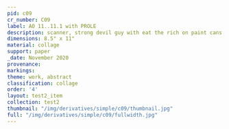 ```yaml
---
pid: c09
cr_number: C09
label: AO 11..11.1 with PROLE
description: scanner, strong devil guy with eat the rich on paint cans
dimensions: 8.5" x 11"
material: collage
support: paper
_date: November 2020
provenance: 
markings: 
theme: work, abstract
classification: collage
order: '4'
layout: test2_item
collection: test2
thumbnail: "/img/derivatives/simple/c09/thumbnail.jpg"
full: "/img/derivatives/simple/c09/fullwidth.jpg"
---
```

